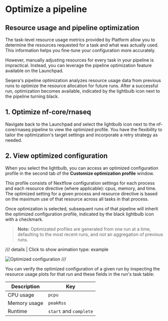 # Optimize a pipeline

## Resource usage and pipeline optimization

The task-level resource usage metrics provided by Platform allow you to determine the resources requested for a task and what was actually used. This information helps you fine-tune your configuration more accurately.

However, manually adjusting resources for every task in your pipeline is impractical. Instead, you can leverage the pipeline optimization feature available on the Launchpad.

Seqera's pipeline optimization analyzes resource usage data from previous runs to optimize the resource allocation for future runs. After a successful run, optimization becomes available, indicated by the lightbulb icon next to the pipeline turning black.

## 1. Optimize nf-core/rnaseq

Navigate back to the Launchpad and select the lightbulb icon next to the nf-core/rnaseq pipeline to view the optimized profile. You have the flexibility to tailor the optimization's target settings and incorporate a retry strategy as needed.

## 2. View optimized configuration

When you select the lightbulb, you can access an optimized configuration profile in the second tab of the **Customize optimization profile** window.

This profile consists of Nextflow configuration settings for each process and each resource directive (where applicable):  cpus, memory, and time. The optimized setting for a given process and resource directive is based on the maximum use of that resource across all tasks in that process.

Once optimization is selected, subsequent runs of that pipeline will inherit the optimized configuration profile, indicated by the black lightbulb icon with a checkmark. 

> **Note:** Optimizated profiles are generated from one run at a time, defaulting to the most recent runs, and _not_ an aggregation of previous runs.


/// details | Click to show animation
    type: example

![Optimized configuration](assets/optimize-configuration.gif)
///

You can verify the optimized configuration of a given run by inspecting the resource usage plots for that run and these fields in the run's task table:

| Description  | Key                    |
| ------------ | ---------------------- |
| CPU usage    | `pcpu`                 |
| Memory usage | `peakRss`              |
| Runtime      | `start` and `complete` |
